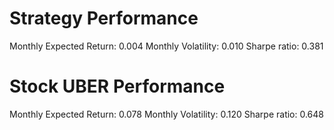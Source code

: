 # Strategy Performance
Monthly Expected Return: 0.004
Monthly Volatility: 0.010
Sharpe ratio: 0.381
# Stock UBER Performance
Monthly Expected Return: 0.078
Monthly Volatility: 0.120
Sharpe ratio: 0.648
